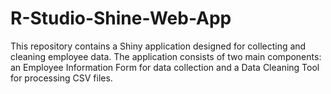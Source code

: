 # R-Studio-Shine-Web-App
This repository contains a Shiny application designed for collecting and cleaning employee data. The application consists of two main components: an Employee Information Form for data collection and a Data Cleaning Tool for processing CSV files.
